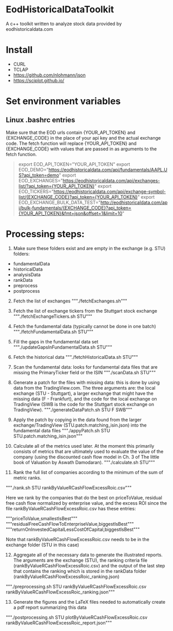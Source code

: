 # EodHistoricalDataToolkit
A c++ toolkit written to analyze stock data provided by eodhistoricaldata.com

# Install

- CURL
- TCLAP
- https://github.com/nlohmann/json
- https://sciplot.github.io/


# Set environment variables 

## Linux .bashrc entries

Make sure that the EOD urls contain {YOUR_API_TOKEN} and {EXCHANGE_CODE} in the place of your api key and the actual exchange code. The fetch function will replace {YOUR_API_TOKEN} and {EXCHANGE_CODE} with values that are passed in as arguments to the fetch function.

> export EOD_API_TOKEN="YOUR_API_TOKEN"
> export EOD_DEMO="https://eodhistoricaldata.com/api/fundamentals/AAPL.US?api_token=demo"
> export EOD_EXCHANGES="https://eodhistoricaldata.com/api/exchanges-list/?api_token={YOUR_API_TOKEN}"
> export EOD_TICKERS="https://eodhistoricaldata.com/api/exchange-symbol-list/{EXCHANGE_CODE}?api_token={YOUR_API_TOKEN}"
> export EOD_EXCHANGE_BULK_DATA_TEST="http://eodhistoricaldata.com/api/bulk-fundamentals/{EXCHANGE_CODE}?api_token={YOUR_API_TOKEN}&fmt=json&offset=1&limit=10"

# Processing steps:

1. Make sure these folders exist and are empty in the exchange (e.g. STU) folders:
 - fundamentalData
 - historicalData
 - analysisData
 - rankData
 - preprocess
 - postprocess

2. Fetch the list of exchanges
"""./fetchExchanges.sh"""

3. Fetch the list of exchange tickers from the Stuttgart stock exchange
"""./fetchExchangeTickers.sh STU"""

4. Fetch the fundamental data (typically cannot be done in one batch)
"""./fetchFundamentalData.sh STU"""

5. Fill the gaps in the fundamental data set
"""./updateGapsInFundamentalData.sh STU"""

6. Fetch the historical data
"""./fetchHistoricalData.sh STU"""

7. Scan the fundamental data: looks for fundamental data files that are missing the PrimaryTicker field or the ISIN
"""./scanData.sh STU"""

8. Generate a patch for the files with missing data: this is done by using data from the TradingView.com. The three arguments are: the local exchange (STU - Stuttgart), a larger exchange that might have the missing data (F - Frankfurt), and the code for the local exchange on TradingView (SWB is the code for the Stuttgart stock exchange on TradingView).
"""./generateDataPatch.sh STU F SWB"""

9. Apply the patch by copying in the data found from the larger exchange/TradingView (STU.patch.matching_isin.json) into the fundamental data files
"""./appyPatch.sh STU STU.patch.matching_isin.json"""

10. Calculate all of the metrics used later. At the moment this primarily consists of metrics that are ultimately used to evaluate the value of the company (using the discounted cash flow model in Ch. 3 of The little book of Valuation by Aswath Damodaran). 
"""./calculate.sh STU"""

11. Rank the full list of companies according to the minimum of the sum of metric ranks. 

"""./rank.sh STU rankByValueRCashFlowExcessRoic.csv"""

Here we rank by the companies that do the best on priceToValue, residual free cash flow normalized by enterprise value, and the excess ROI since the file rankByValueRCashFlowExcessRoic.csv has these entries:

"""priceToValue,smallestIsBest"""
"""residualFreeCashFlowToEnterpriseValue,biggestIsBest"""
"""returnOnInvestedCapitalLessCostOfCapital,biggestIsBest"""

Note that rankByValueRCashFlowExcessRoic.csv needs to be in the exchange folder (STU in this case)

12. Aggregate all of the necessary data to generate the illustrated reports. The arguments are the exchange (STU), the ranking criteria file (rankByValueRCashFlowExcessRoic.csv) and the output of the last step that contains the ranking which is stored in the rankData folder (rankByValueRCashFlowExcessRoic_ranking.json)

"""./preprocessing.sh STU rankByValueRCashFlowExcessRoic.csv rankByValueRCashFlowExcessRoic_ranking.json""" 

13. Generate the figures and the LaTeX files needed to automatically create a pdf report summarizing this data

"""./postprocessing.sh STU plotByValueRCashFlowExcessRoic.csv rankByValueRCashFlowExcessRoic_report.json"""

